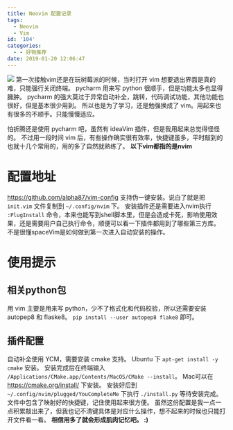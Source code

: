 ```yaml
---
title: Neovim 配置记录
tags:
  - Neovim
  - Vim
id: '104'
categories:
  - - 好物推荐
date: 2019-01-20 12:06:47
---
```


![](https://cdn.pixabay.com/photo/2016/03/09/09/17/computer-1245714__480.jpg) 第一次接触vim还是在玩树莓派的时候，当时打开 vim 想要退出界面是真的难，只能强行关闭终端。 pycharm 用来写 python 很顺手，但是功能太多也显得臃肿。 pycharm 的强大莫过于异常自动补全，跳转，代码调试功能，其他功能也很好，但是基本很少用到。 所以也是为了学习，还是勉强换成了 vim。用起来也有很多的不顺手。只能慢慢适应。
<!-- more -->
怕折腾还是使用 pycharm 吧，虽然有 ideaVim 插件，但是我用起来总觉得怪怪的。 不过用一段时间 vim 后，有些操作确实很有效率，快捷键虽多，平时敲到的也就十几个常用的，用的多了自然就熟练了。 **以下vim都指的是nvim**

# 配置地址

https://github.com/alpha87/vim-config 支持伪一键安装。说白了就是把 `init.vim` 文件复制到 `~/.config/nvim` 下。 安装插件还是需要进入nvim执行 `:PlugInstall` 命令，本来也能写到shell脚本里，但是会造成卡死，影响使用效果，还是需要用户自己执行命令，顺便可以看一下插件都用到了哪些第三方库。 不是很懂spaceVim是如何做到第一次进入自动安装的操作。

# 使用提示

## 相关python包

用 vim 主要是用来写 python，少不了格式化和代码校验，所以还需要安装 autopep8 和 flaske8。 `pip install --user autopep8 flake8` 即可。

## 插件配置

自动补全使用 YCM，需要安装 cmake 支持。 Ubuntu 下 `apt-get install -y cmake` 安装。 安装完成后在终端输入 `/Applications/CMake.app/Contents/MacOS/CMake --install`。 Mac可以在 https://cmake.org/install/ 下安装。 安装好后到 `~/.config/nvim/plugged/YouCompleteMe` 下执行 `./install.py` 等待安装完成。 文件中包含了映射好的快捷键，记住使用起来很方便。 虽然这份配置是我一点一点积累敲出来了，但我也记不清键具体是对应什么操作，想不起来的时候也只能打开文件看一看。 **相信用多了就会形成肌肉记忆吧。 :)**